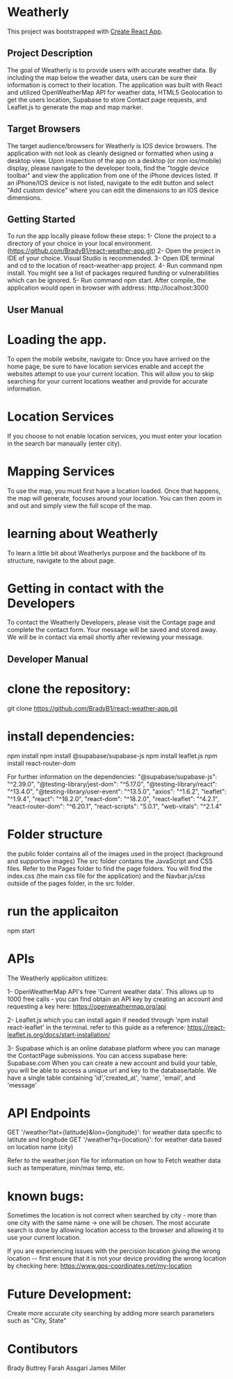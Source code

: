 # Weatherly

This project was bootstrapped with [Create React App](https://github.com/facebook/create-react-app).

## Project Description

The goal of Weatherly is to provide users with accurate weather data. By including the map below the weather data, users can be sure their information is correct to their location.
The application was built with React and utilized OpenWeatherMap API for weather data, HTML5 Geolocation to get the users location, Supabase to store Contact page requests, and Leaflet.js to generate the map and map marker.

## Target Browsers

The target audience/browsers for Weatherly is IOS device browsers.
The application with not look as cleanly designed or formatted when using a desktop view.
Upon inspection of the app on a desktop (or non ios/mobile) display, please navigate to the developer tools, find the "toggle device toolbar" and view the application from one of the iPhone devices listed.
If an iPhone/IOS device is not listed, navigate to the edit button and select "Add custom device" where you can edit the dimensions to an IOS device dimensions.

## Getting Started

To run the app locally please follow these steps:
1- Clone the project to a directory of your choice in your local environment.
(https://github.com/BradyB1/react-weather-app.git)
2- Open the project in IDE of your choice. Visual Studio is recommended.
3- Open IDE terminal and cd to the location of react-weather-app project.
4- Run command npm install. You might see a list of packages required funding or vulnerabilities which can be ignored.
5- Run command npm start. After compile, the application would open in browser with address: http://localhost:3000

## User Manual

# Loading the app.

To open the mobile website, navigate to:
Once you have arrived on the home page, be sure to have location services enable and accept the websites attempt to use your current location.
This will allow you to skip searching for your current locations weather and provide for accurate information.

# Location Services

If you choose to not enable location services, you must enter your location in the search bar manaually (enter city).

# Mapping Services

To use the map, you must first have a location loaded.
Once that happens, the map will generate, focuses around your location. You can then zoom in and out and simply view the full scope of the map.

# learning about Weatherly

To learn a little bit about Weatherlys purpose and the backbone of its structure, navigate to the about page.

# Getting in contact with the Developers

To contact the Weatherly Developers, please visit the Contage page and complete the contact form. Your message will be saved and stored away. We will be in contact via email shortly after reviewing your message.

## Developer Manual

# clone the repository:

git clone https://github.com/BradyB1/react-weather-app.git

# install dependencies:

npm install
npm install @supabase/supabase-js
npm install leaflet.js
npm install react-router-dom

For further information on the dependencies:
"@supabase/supabase-js": "^2.39.0",
"@testing-library/jest-dom": "^5.17.0",
"@testing-library/react": "^13.4.0",
"@testing-library/user-event": "^13.5.0",
"axios": "^1.6.2",
"leaflet": "^1.9.4",
"react": "^18.2.0",
"react-dom": "^18.2.0",
"react-leaflet": "^4.2.1",
"react-router-dom": "^6.20.1",
"react-scripts": "5.0.1",
"web-vitals": "^2.1.4"

# Folder structure

the public folder contains all of the images used in the project (background and supportive images)
The src folder contains the JavaScript and CSS files. Refer to the Pages folder to find the page folders. You will find the index.css (the main css file for the application) and the Navbar.js/css outside of the pages folder, in the src folder.

# run the applicaiton

npm start

# APIs

The Weatherly applicaiton utiltizes:

1- OpenWeatherMap API's free 'Current weather data'. This allows up to 1000 free calls - you can find obtain an API key by creating an account and requesting a key here: https://openweathermap.org/api

2- Leaflet.js which you can install again if needed through 'npm install react-leaflet' in the terminal. refer to this guide as a reference: https://react-leaflet.js.org/docs/start-installation/

3- Supabase which is an online database platform where you can manage the ContactPage submissions. You can access supabase here: Supabase.com
When you can create a new account and build your table, you will be able to access a unique url and key to the database/table. We have a single table containing 'id','created_at', 'name', 'email', and 'message'

# API Endpoints

GET '/weather?lat={latitude}&lon={longitude}': for weather data specific to latitute and longitude
GET '/weather?q={location}': for weather data based on location name (city)

Refer to the weather.json file for information on how to Fetch weather data such as temperature, min/max temp, etc.

# known bugs:

Sometimes the location is not correct when searched by city - more than one city with the same name -> one will be chosen. The most accurate search is done by allowing location access to the browser and allowing it to use your current location.

If you are experiencing issues with the percision location giving the wrong location -- first ensure that it is not your device providing the wrong location by checking here: https://www.gps-coordinates.net/my-location

# Future Development:

Create more accurate city searching by adding more search parameters such as "City, State"

# Contibutors

Brady Buttrey
Farah Assgari
James Miller
